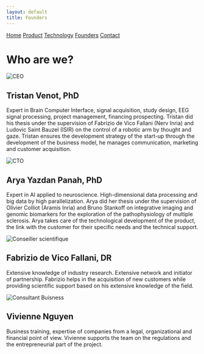 ```yaml
---
layout: default
title: Founders
---
```


<div class="founders-page">
  <div class="nav-links">
    <a href="{{ site.baseurl }}/index_en.html">Home</a>
    <a href="{{ site.baseurl }}/about_en.html">Product</a>
    <a href="{{ site.baseurl }}/projects_en.html">Technology</a>
    <a href="{{ site.baseurl }}/gallery_en.html">Founders</a>
    <a href="{{ site.baseurl }}/contact_en.html">Contact</a>
  </div>
  <h1>Who are we?</h1>

  <div class="founder">
    <img src="{{ site.baseurl }}/assets/images/tv.jpg" alt="CEO">
    <div class="bio">
      <h2>Tristan Venot, PhD</h2>
      <p> Expert in Brain Computer Interface, signal acquisition, study design, EEG signal processing, project management, financing prospecting. Tristan did his thesis under the supervision of Fabrizio de Vico Fallani (Nerv Inria) and Ludovic Saint Bauzel (ISIR) on the control of a robotic arm by thought and gaze. Tristan ensures the development strategy of the start-up through the development of the business model, he manages communication, marketing and customer acquisition.</p>
    </div>
  </div>

  <div class="founder">
    <img src="{{ site.baseurl }}/assets/images/ayp.jpg" alt="CTO">
    <div class="bio">
      <h2>Arya Yazdan Panah, PhD</h2>
      <p>Expert in AI applied to neuroscience. High-dimensional data processing and big data by high parallelization. Arya did her thesis under the supervision of Olivier Colliot (Aramis Inria) and Bruno Stankoff on integrative imaging and genomic biomarkers for the exploration of the pathophysiology of multiple sclerosis. Arya takes care of the technological development of the product, the link with the customer for their specific needs and the technical support.</p>
    </div>
  </div>

  <div class="founder">
    <img src="{{ site.baseurl }}/assets/images/fdvf.jpg" alt="Conseiller scientifique">
    <div class="bio">
      <h2>Fabrizio de Vico Fallani, DR</h2>
      <p>Extensive knowledge of industry research. Extensive network and initiator of partnership. Fabrizio helps in the acquisition of new customers while providing scientific support based on his extensive knowledge of the field.</p>
    </div>
  </div>

  <div class="founder">
    <img src="{{ site.baseurl }}/assets/images/vn.jpg" alt="Consultant Buisness">
    <div class="bio">
      <h2>Vivienne Nguyen</h2>
      <p>Business training, expertise of companies from a legal, organizational and financial point of view. Vivienne supports the team on the regulations and the entrepreneurial part of the project.</p>
    </div>
  </div>
</div>